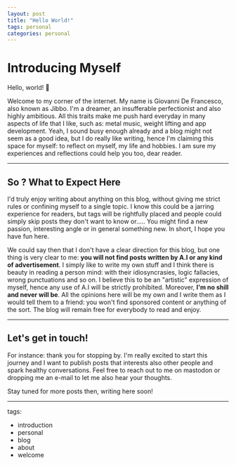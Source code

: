 ```yaml
---
layout: post
title: "Hello World!"
tags: personal
categories: personal
---
```


# Introducing Myself

Hello, world! 👋

Welcome to my corner of the internet. My name is Giovanni De Francesco, also known as Jibbo. I'm a dreamer, an insufferable perfectionist and also highly ambitious. All this traits make me push hard everyday in many aspects of life that I like, such as: metal music, weight lifting and app development. Yeah, I sound busy enough already and a blog might not seem as a good idea, but I do really like writing, hence I'm claiming this space for myself: to reflect on myself, my life and hobbies. I am sure my experiences and reflections could help you too, dear reader.

---

## So ? What to Expect Here

I'd truly enjoy writing about anything on this blog, without giving me strict rules or confining myself to a single topic. I know this could be a jarring experience for readers, but tags will be rightfully placed and people could simply skip posts they don't want to know or..... You might find a new passion, interesting angle or in general something new. In short, I hope you have fun here.

We could say then that I don't have a clear direction for this blog, but one thing is very clear to me: **you will not find posts written by A.I or any kind of advertisement**. I simply like to write my own stuff and I think there is beauty in reading a person mind: with their idiosyncrasies, logic fallacies, wrong punctuations and so on. I believe this to be an "artistic" expression of myself, hence any use of A.I will be strictly prohibited. Moreover, **I'm no shill and never will be**. All the opinions here will be my own and I write them as I would tell them to a friend: you won't find sponsored content or anything of the sort. The blog will remain free for everybody to read and enjoy.

---

## Let's get in touch!

For instance: thank you for stopping by. I'm really excited to start this journey and I want to publish posts that interests also other people and spark healthy conversations. Feel free to reach out to me on mastodon or dropping me an e-mail to let me also hear your thoughts.

Stay tuned for more posts then, writing here soon!
  
---

tags:
  - introduction
  - personal
  - blog
  - about
  - welcome
